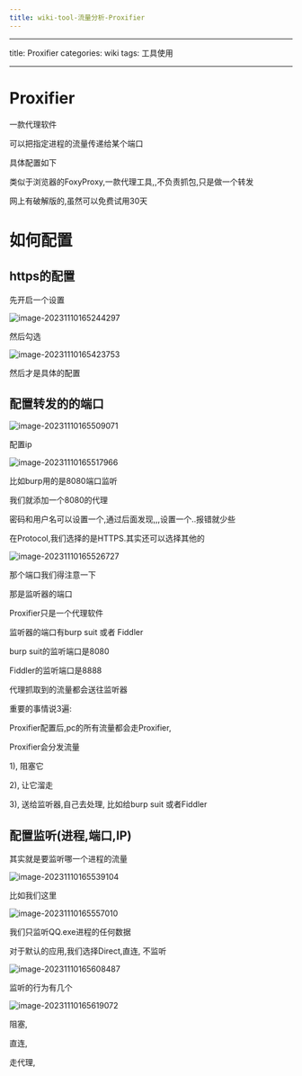 ```yaml
---
title: wiki-tool-流量分析-Proxifier
---
```

---
title: Proxifier
categories: wiki
tags: 工具使用

---



# Proxifier

一款代理软件

可以把指定进程的流量传递给某个端口

具体配置如下

类似于浏览器的FoxyProxy,一款代理工具,,不负责抓包,只是做一个转发

网上有破解版的,虽然可以免费试用30天





# 如何配置



## https的配置

先开启一个设置

![image-20231110165244297](img/image-20231110165244297.png)

然后勾选

![image-20231110165423753](img/image-20231110165423753.png)

 	

然后才是具体的配置

## 配置转发的的端口

![image-20231110165509071](img/image-20231110165509071.png)

配置ip

![image-20231110165517966](img/image-20231110165517966.png)

比如burp用的是8080端口监听

我们就添加一个8080的代理

密码和用户名可以设置一个,通过后面发现,,,设置一个..报错就少些

在Protocol,我们选择的是HTTPS.其实还可以选择其他的

![image-20231110165526727](img/image-20231110165526727.png)

 

那个端口我们得注意一下

那是监听器的端口

Proxifier只是一个代理软件

监听器的端口有burp suit 或者 Fiddler

burp suit的监听端口是8080

Fiddler的监听端口是8888

代理抓取到的流量都会送往监听器

重要的事情说3遍:

Proxifier配置后,pc的所有流量都会走Proxifier,

Proxifier会分发流量

1), 阻塞它

2), 让它溜走

3), 送给监听器,自己去处理, 比如给burp suit 或者Fiddler

## 配置监听(进程,端口,IP)

其实就是要监听哪一个进程的流量

![image-20231110165539104](img/image-20231110165539104.png)

 

比如我们这里

![image-20231110165557010](img/image-20231110165557010.png)

 

我们只监听QQ.exe进程的任何数据

对于默认的应用,我们选择Direct,直连, 不监听

![image-20231110165608487](img/image-20231110165608487.png)

 

监听的行为有几个

![image-20231110165619072](img/image-20231110165619072.png)

阻塞,

直连,

走代理,



